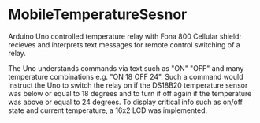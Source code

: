 # MobileTemperatureSesnor
Arduino Uno controlled temperature relay with Fona 800 Cellular shield; recieves and interprets text messages for remote control switching of a relay. 

The Uno understands commands via text such as "ON" "OFF" and many temperature combinations e.g. "ON 18 OFF 24". Such a command would instruct the Uno to switch the relay on if the DS18B20 temperature sensor was below or equal to 18 degrees and to turn if off again if the temperature was above or equal to 24 degrees. To display critical info such as on/off state and current temperature, a 16x2 LCD was implemented.
